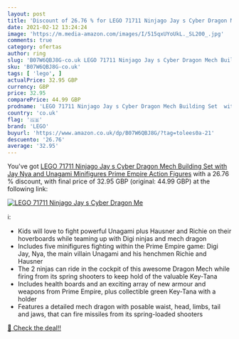 ```yaml
---
layout: post
title: 'Discount of 26.76 % for LEGO 71711 Ninjago Jay s Cyber Dragon Me'
date: 2021-02-12 13:24:24
image: 'https://m.media-amazon.com/images/I/515qxUYoUkL._SL200_.jpg'
comments: true
category: ofertas
author: ring
slug: 'B07W6QBJ8G-co.uk LEGO 71711 Ninjago Jay s Cyber Dragon Mech Building Set...'
sku: 'B07W6QBJ8G-co.uk'
tags: [ 'lego', ]
actualPrice: 32.95 GBP
currency: GBP
price: 32.95
comparePrice: 44.99 GBP
prodname: 'LEGO 71711 Ninjago Jay s Cyber Dragon Mech Building Set  with Jay  Nya and Unagami Minifigures  Prime Empire Action Figures'
country: 'co.uk'
flag: '🇬🇧'
brand: 'LEGO'
buyurl: 'https://www.amazon.co.uk/dp/B07W6QBJ8G/?tag=tolees0a-21'
descuento: '26.76'
average: '32.95'
---
```


You've got [LEGO 71711 Ninjago Jay s Cyber Dragon Mech Building Set  with Jay  Nya and Unagami Minifigures  Prime Empire Action Figures](https://www.amazon.co.uk/dp/B07W6QBJ8G/?tag=tolees0a-21) with a  26.76 % discount, with final price of 32.95 GBP (original: 44.99 GBP) at the following link:

[![LEGO 71711 Ninjago Jay s Cyber Dragon Me](https://m.media-amazon.com/images/I/515qxUYoUkL._SL200_.jpg)](https://www.amazon.co.uk/dp/B07W6QBJ8G/?tag=tolees0a-21)

ℹ️:

- Kids will love to fight powerful Unagami plus Hausner and Richie on their hoverboards while teaming up with Digi ninjas and mech dragon
- Includes five minifigures fighting within the Prime Empire game: Digi Jay, Nya, the main villain Unagami and his henchmen Richie and Hausner
- The 2 ninjas can ride in the cockpit of this awesome Dragon Mech while firing from its spring shooters to keep hold of the valuable Key-Tana
- Includes health boards and an exciting array of new armour and weapons from Prime Empire, plus collectible green Key-Tana with a holder
- Features a detailed mech dragon with posable waist, head, limbs, tail and jaws, that can fire missiles from its spring-loaded shooters

[🛒 Check the deal!!](https://www.amazon.co.uk/dp/B07W6QBJ8G/?tag=tolees0a-21)
